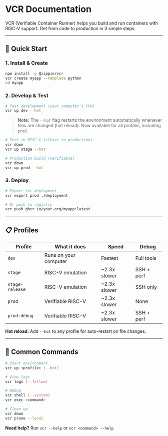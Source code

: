# VCR Documentation

VCR (Verifiable Container Runner) helps you build and run containers with RISC-V support. Get from code to production in 3 simple steps.

---

## 🚀 Quick Start

### 1. Install & Create
```bash
npm install -g @zippie/vcr
vcr create myapp --template python
cd myapp
```

### 2. Develop & Test
```bash
# Fast development (your computer's CPU)
vcr up dev --hot
```
> **Note:** The `--hot` flag restarts the environment automatically whenever files are changed (hot reload). Now available for all profiles, including `prod`.

```bash
# Test in RISC-V (closer to production)
vcr down
vcr up stage --hot

# Production build (verifiable)
vcr down
vcr up prod --hot
```

### 3. Deploy
```bash
# Export for deployment
vcr export prod ./deployment

# Or push to registry
vcr push ghcr.io/your-org/myapp:latest
```

---

## 📋 Profiles

| Profile        | What it does           | Speed         | Debug         |
|---------------|-----------------------|---------------|--------------|
| `dev`         | Runs on your computer | Fastest       | Full tools    |
| `stage`       | RISC-V emulation      | ~2.3x slower  | SSH + perf    |
| `stage-release`| RISC-V emulation     | ~2.3x slower  | SSH only      |
| `prod`        | Verifiable RISC-V     | ~2.3x slower  | None          |
| `prod-debug`  | Verifiable RISC-V     | ~2.3x slower  | SSH + perf    |

**Hot reload:** Add `--hot` to any profile for auto-restart on file changes.

---

## 🔧 Common Commands

```bash
# Start environment
vcr up <profile> [--hot]

# View logs
vcr logs [--follow]

# Debug
vcr shell [--system]
vcr exec <command>

# Clean up
vcr down
vcr prune --local
```

**Need help?** Run `vcr --help` or `vcr <command> --help` 